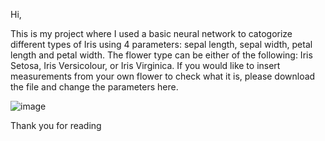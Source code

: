 Hi,

This is my project where I used a basic neural network to catogorize different types of Iris using 4 parameters: sepal length, sepal width, petal length and petal width. The flower type can be either of the following: Iris Setosa, Iris Versicolour, or Iris Virginica. 
If you would like to insert measurements from your own flower to check what it is, please download the file and change the parameters here.

![image](https://github.com/user-attachments/assets/8e86592d-882d-445f-b70a-a3165ddb7502)

Thank you for reading
